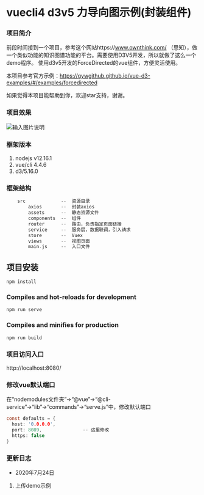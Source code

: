 

# vuecli4 d3v5 力导向图示例(封装组件)

### 项目简介
前段时间接到一个项目，参考这个网站https://www.ownthink.com/  （思知），做一个类似功能的知识图谱功能的平台。需要使用D3V5开发，所以就做了这么一个demo程序。
使用d3v5开发的ForceDirected的vue组件，方便灵活使用。

本项目参考官方示例：https://gywgithub.github.io/vue-d3-examples/#/examples/forcedirected  


如果觉得本项目能帮助到你，欢迎star支持，谢谢。

### 项目效果
![输入图片说明](https://images.gitee.com/uploads/images/2020/0724/062443_7702d57f_1651640.png "QQ图片20200724060100.png")

### 框架版本
1. nodejs v12.16.1
2. vue/cli 4.4.6
3. d3/5.16.0


### 框架结构

```c
    src             --  资源目录
        axios       --  封装axios
        assets      --  静态资源文件
        components  --  组件
        router      --  路由，负责指定页面链接
        service     --  服务层，数据联调，引入请求
        store       --  Vuex
        views       --  视图页面
        main.js     --  入口文件
```


## 项目安装
```
npm install
```

### Compiles and hot-reloads for development
```
npm run serve
```

### Compiles and minifies for production
```
npm run build
```

### 项目访问入口
http://localhost:8080/

### 修改vue默认端口  
在“nodemodules文件夹”→“@vue”→“@cli-service”→“lib”→“commands”→“serve.js”中，修改默认端口
```c
const defaults = {
  host: '0.0.0.0',
  port: 8089,               -- 这里修改
  https: false
}
```


### 更新日志

- 2020年7月24日
1. 上传demo示例


